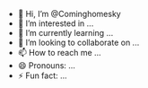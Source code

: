 - 👋 Hi, I’m @Cominghomesky
- 👀 I’m interested in ...
- 🌱 I’m currently learning ...
- 💞️ I’m looking to collaborate on ...
- 📫 How to reach me ...
- 😄 Pronouns: ...
- ⚡ Fun fact: ...

<!---
Cominghomesky/Cominghomesky is a ✨ special ✨ repository because its `README.md` (this file) appears on your GitHub profile.
You can click the Preview link to take a look at your changes.
--->
